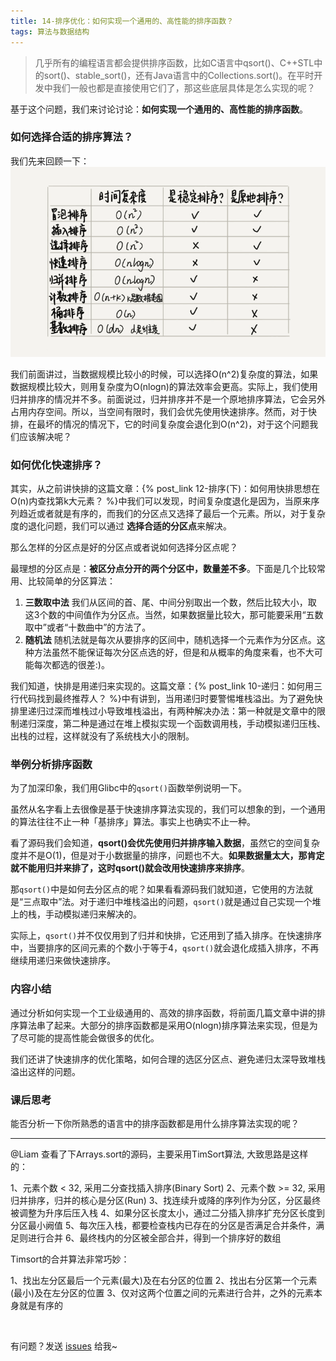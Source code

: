 ```yaml
---
title: 14-排序优化：如何实现一个通用的、高性能的排序函数？
tags: 算法与数据结构
---
```


> 几乎所有的编程语言都会提供排序函数，比如C语言中qsort()、C++STL中的sort()、stable_sort()，还有Java语言中的Collections.sort()。在平时开发中我们一般也都是直接使用它们了，那这些底层具体是怎么实现的呢？

基于这个问题，我们来讨论讨论：**如何实现一个通用的、高性能的排序函数**。

### 如何选择合适的排序算法？

我们先来回顾一下：
![sortAll2](/images/algorithm/sortAll2.png)

我们前面讲过，当数据规模比较小的时候，可以选择O(n^2)复杂度的算法，如果数据规模比较大，则用复杂度为O(nlogn)的算法效率会更高。实际上，我们使用归并排序的情况并不多。前面说过，归并排序并不是一个原地排序算法，它会另外占用内存空间。所以，当空间有限时，我们会优先使用快速排序。然而，对于快排，在最坏的情况的情况下，它的时间复杂度会退化到O(n^2)，对于这个问题我们应该解决呢？

### 如何优化快速排序？

其实，从之前讲快排的这篇文章：{% post_link 12-排序(下)：如何用快排思想在O(n)内查找第k大元素？ %}中我们可以发现，时间复杂度退化是因为，当原来序列趋近或者就是有序的，而我们的分区点又选择了最后一个元素。所以，对于复杂度的退化问题，我们可以通过 **选择合适的分区点**来解决。

那么怎样的分区点是好的分区点或者说如何选择分区点呢？

最理想的分区点是：**被区分点分开的两个分区中，数量差不多**。下面是几个比较常用、比较简单的分区算法：

1. **三数取中法**
我们从区间的首、尾、中间分别取出一个数，然后比较大小，取 这3个数的中间值作为分区点。当然，如果数据量比较大，那可能要采用“五数取中”或者“十数曲中”的方法了。
2. **随机法**
随机法就是每次从要排序的区间中，随机选择一个元素作为分区点。这种方法虽然不能保证每次分区点选的好，但是和从概率的角度来看，也不大可能每次都选的很差:)。

我们知道，快排是用递归来实现的。这篇文章：{% post_link 10-递归：如何用三行代码找到最终推荐人？ %}中有讲到，当用递归时要警惕堆栈溢出。为了避免快排里递归过深而堆栈过小导致堆栈溢出，有两种解决办法：第一种就是文章中的限制递归深度，第二种是通过在堆上模拟实现一个函数调用栈，手动模拟递归压栈、出栈的过程，这样就没有了系统栈大小的限制。

### 举例分析排序函数

为了加深印象，我们用Glibc中的`qsort()`函数举例说明一下。

虽然从名字看上去很像是基于快速排序算法实现的，我们可以想象的到，一个通用的算法往往不止一种「基排序」算法。事实上也确实不止一种。

看了源码我们会知道，**qsort()会优先使用归并排序输入数据**，虽然它的空间复杂度并不是O(1)，但是对于小数据量的排序，问题也不大。**如果数据量太大，那肯定就不能用归并来排了，这时qsort()就会改用快速排序来排序**。

那`qsort()`中是如何去分区点的呢？如果看看源码我们就知道，它使用的方法就是“三点取中”法。对于递归中堆栈溢出的问题，`qsort()`就是通过自己实现一个堆上的栈，手动模拟递归来解决的。

实际上，`qsort()`并不仅仅用到了归并和快排，它还用到了插入排序。在快速排序中，当要排序的区间元素的个数小于等于4，`qsort()`就会退化成插入排序，不再继续用递归来做快速排序。

### 内容小结

通过分析如何实现一个工业级通用的、高效的排序函数，将前面几篇文章中讲的排序算法串了起来。大部分的排序函数都是采用O(nlogn)排序算法来实现，但是为了尽可能的提高性能会做很多的优化。

我们还讲了快速排序的优化策略，如何合理的选区分区点、避免递归太深导致堆栈溢出这样的问题。

### 课后思考

能否分析一下你所熟悉的语言中的排序函数都是用什么排序算法实现的呢？

---
@Liam
查看了下Arrays.sort的源码，主要采用TimSort算法, 大致思路是这样的：

1、元素个数 < 32, 采用二分查找插入排序(Binary Sort)
2、元素个数 >= 32, 采用归并排序，归并的核心是分区(Run)
3、找连续升或降的序列作为分区，分区最终被调整为升序后压入栈
4、如果分区长度太小，通过二分插入排序扩充分区长度到分区最小阙值
5、每次压入栈，都要检查栈内已存在的分区是否满足合并条件，满足则进行合并
6、最终栈内的分区被全部合并，得到一个排序好的数组

Timsort的合并算法非常巧妙：

1、找出左分区最后一个元素(最大)及在右分区的位置
2、找出右分区第一个元素(最小)及在左分区的位置
3、仅对这两个位置之间的元素进行合并，之外的元素本身就是有序的

<br>

有问题？发送 [issues](http://syt-honey.github.io/about/) 给我~
